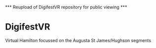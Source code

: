*** Reupload of DigifestVR repository for public viewing ***
# DigifestVR
Virtual Hamilton focussed on the Augusta St James/Hughson segments
